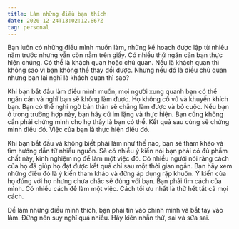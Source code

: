 ```yaml
---
title: Làm những điều bạn thích
date: 2020-12-24T13:02:12.867Z
tag: personal
---
```

Bạn luôn có những điều mình muốn làm, những kế hoạch được lập từ nhiều năm trước nhưng vẫn còn nằm trên giấy. Có nhiều thứ ngăn cản bạn thực hiện chúng. Có thể là khách quan hoặc chủ quan. Nếu là khách quan thì không sao vì bạn không thể thay đổi được. Nhưng nếu đó là điều chủ quan nhưng bạn lại nghĩ là khách quan thì sao?

Khi bạn bắt đầu làm điều mình muốn, mọi người xung quanh bạn có thể ngăn cản và nghĩ bạn sẽ không làm được. Họ không cổ vũ và khuyến khích bạn. Bạn có thể nghi ngờ bản thân sẽ chẳng làm được và bỏ cuộc. Nếu bạn ở trong trường hợp này, bạn hãy cứ im lặng và thực hiện. Bạn cũng không cần phải chứng minh cho họ thấy là bạn có thể. Kết quả sau cùng sẽ chứng minh điều đó. Việc của bạn là thực hiện điều đó.

Khi bạn bắt đầu và không biết phải làm như thế nào, bạn sẽ tham khảo và tìm hướng dẫn từ nhiều nguồn. Sẽ có nhiều ý kiến nói bạn phải có đủ phẩm chất này, kinh nghiệm nọ để làm một việc đó. Có nhiều người nói rằng cách của họ đã giúp họ đạt được kết quả chỉ sau một thời gian ngắn. Bạn hãy xem những điều đó là ý kiến tham khảo và đừng áp dụng rập khuôn. Ý kiến của họ đúng với họ nhưng chưa chắc sẽ đúng với bạn. Bạn phải tìm cách của mình. Có nhiều cách để làm một việc. Cách tối ưu nhất là thử hết tất cả mọi cách.

Để làm những điều mình thích, bạn phải tin vào chính mình và bắt tay vào làm. Đừng nên suy nghĩ quá nhiều. Hãy kiên nhẫn thử, sai và sửa sai.